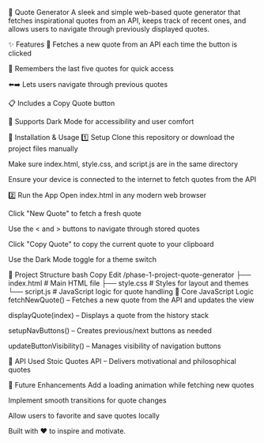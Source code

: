 💬 Quote Generator
A sleek and simple web-based quote generator that fetches inspirational quotes from an API, keeps track of recent ones, and allows users to navigate through previously displayed quotes.

✨ Features
🔄 Fetches a new quote from an API each time the button is clicked

🧠 Remembers the last five quotes for quick access

⬅️➡️ Lets users navigate through previous quotes

📋 Includes a Copy Quote button

🌙 Supports Dark Mode for accessibility and user comfort

🚀 Installation & Usage
1️⃣ Setup
Clone this repository or download the project files manually

Make sure index.html, style.css, and script.js are in the same directory

Ensure your device is connected to the internet to fetch quotes from the API

2️⃣ Run the App
Open index.html in any modern web browser

Click "New Quote" to fetch a fresh quote

Use the < and > buttons to navigate through stored quotes

Click "Copy Quote" to copy the current quote to your clipboard

Use the Dark Mode toggle for a theme switch

📁 Project Structure
bash
Copy
Edit
/phase-1-project-quote-generator
├── index.html       # Main HTML file
├── style.css        # Styles for layout and themes
└── script.js        # JavaScript logic for quote handling
🧠 Core JavaScript Logic
fetchNewQuote() – Fetches a new quote from the API and updates the view

displayQuote(index) – Displays a quote from the history stack

setupNavButtons() – Creates previous/next buttons as needed

updateButtonVisibility() – Manages visibility of navigation buttons

🔗 API Used
Stoic Quotes API – Delivers motivational and philosophical quotes

🌱 Future Enhancements
Add a loading animation while fetching new quotes

Implement smooth transitions for quote changes

Allow users to favorite and save quotes locally

Built with ❤️ to inspire and motivate.